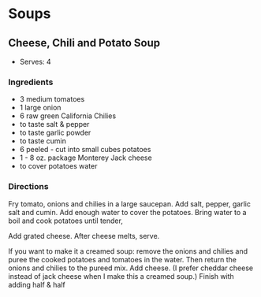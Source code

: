 # Soups

## Cheese, Chili and  Potato Soup

* Serves: 4

### Ingredients

* 3 medium tomatoes
* 1 large onion
* 6 raw green California Chilies
* to taste salt & pepper
* to taste garlic powder
* to taste cumin
* 6 peeled - cut into small cubes potatoes
* 1 - 8 oz. package  Monterey Jack cheese
* to cover potatoes water

### Directions

Fry tomato, onions  and chilies in a large saucepan.  Add salt, pepper, garlic salt and cumin.    Add enough water to cover the potatoes.  Bring water to a boil and cook potatoes until tender,

Add grated cheese.  After cheese melts, serve.

If you want to make it a creamed soup:  remove the onions and chilies and puree the cooked potatoes and tomatoes in the water.  Then return the onions and chilies to the pureed mix.  Add cheese.  (I prefer cheddar cheese instead of jack cheese when I make this a creamed soup.)  Finish with adding half & half
